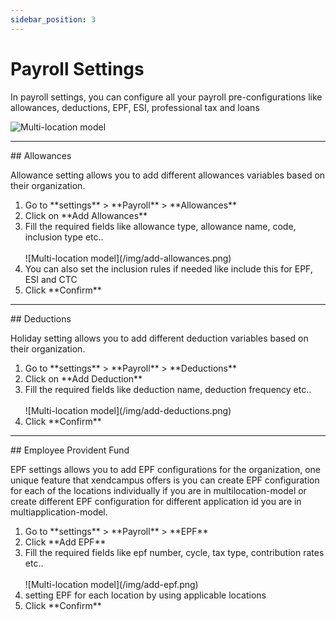 ```yaml
---
sidebar_position: 3
---
```


# Payroll Settings

In payroll settings, you can configure all your payroll pre-configurations like allowances, deductions, EPF, ESI, professional tax and loans

![Multi-location model](/img/payroll-settings.png)

<hr/>
## Allowances

Allowance setting allows you to add different allowances variables based on their organization.

<ol>
<li>Go to **settings** > **Payroll** > **Allowances**</li>
<li>Click on **Add Allowances**</li>
<li>Fill the required fields like allowance type, allowance name, code, inclusion type etc..</li><br />
![Multi-location model](/img/add-allowances.png)
<li>You can also set the inclusion rules if needed like include this for EPF, ESI and CTC</li>
<li>Click **Confirm**</li>
</ol>

<hr/>
## Deductions

Holiday setting allows you to add different deduction variables based on their organization.

<ol>
<li>Go to **settings** > **Payroll** > **Deductions**</li>
<li>Click on **Add Deduction**</li>
<li>Fill the required fields like deduction name, deduction frequency etc..</li><br />
![Multi-location model](/img/add-deductions.png)
<li>Click **Confirm**</li>
</ol>

<hr/>
## Employee Provident Fund

EPF settings allows you to add EPF configurations for the organization, one unique feature that xendcampus offers is you can create EPF configuration for each of the locations individually if you are in multilocation-model or create different EPF configuration for different application id you are in multiapplication-model.

<ol>
<li>Go to **settings** > **Payroll** > **EPF**</li>
<li>Click **Add EPF**</li>
<li>Fill the required fields like epf number, cycle, tax type, contribution rates etc..</li><br />
![Multi-location model](/img/add-epf.png)
<li>setting EPF for each location by using applicable locations </li>
<li>Click **Confirm**</li>
</ol>